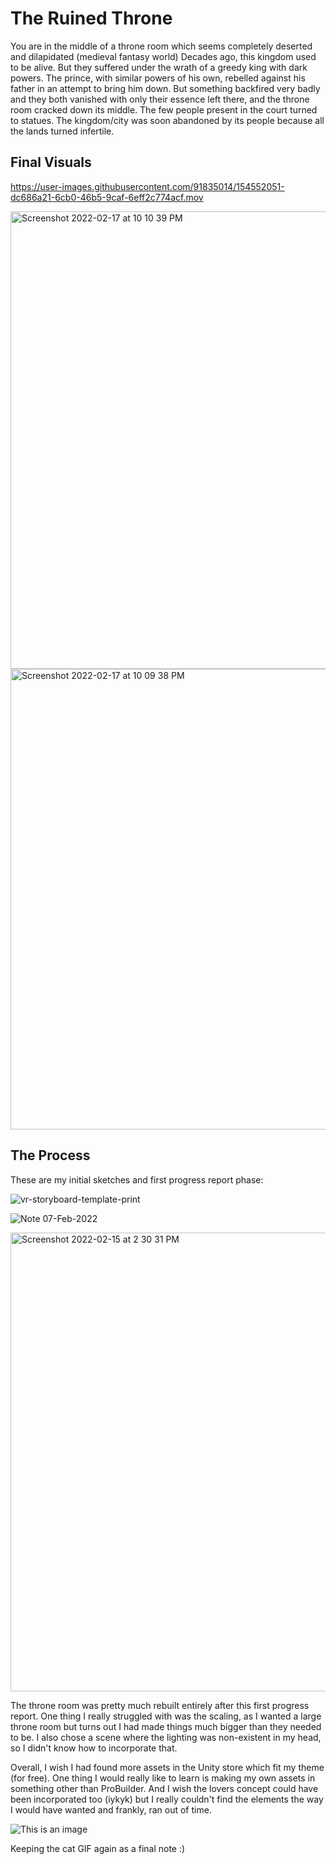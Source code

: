 # The Ruined Throne

You are in the middle of a throne room which seems completely deserted and dilapidated (medieval fantasy world)
Decades ago, this kingdom used to be alive. But they suffered under the wrath of a greedy king with dark powers.
The prince, with similar powers of his own, rebelled against his father in an attempt to bring him down. But something backfired very badly and they both vanished with only their essence left there, and the throne room cracked down its middle.
The few people present in the court turned to statues. The kingdom/city was soon abandoned by its people because all the lands turned infertile.

## Final Visuals

https://user-images.githubusercontent.com/91835014/154552051-dc686a21-6cb0-46b5-9caf-6eff2c774acf.mov

<img width="732" alt="Screenshot 2022-02-17 at 10 10 39 PM" src="https://user-images.githubusercontent.com/91835014/154548404-3e261d2b-f004-4c0e-be57-e0ab003bc9ed.png">

<img width="737" alt="Screenshot 2022-02-17 at 10 09 38 PM" src="https://user-images.githubusercontent.com/91835014/154548422-8fe7912a-68d1-441b-b623-463d6f3bcece.png">


## The Process

These are my initial sketches and first progress report phase:

![vr-storyboard-template-print](https://user-images.githubusercontent.com/91835014/154548922-f2158fa6-82c0-46d0-a344-250407f7628c.png)

![Note 07-Feb-2022](https://user-images.githubusercontent.com/91835014/154549034-1dee21ba-6a39-4856-a636-d38cc2b629dc.png)

<img width="734" alt="Screenshot 2022-02-15 at 2 30 31 PM" src="https://user-images.githubusercontent.com/91835014/154549172-2fc33782-087f-4e0a-91cf-46700a73d542.png">

The throne room was pretty much rebuilt entirely after this first progress report. One thing I really struggled with was the scaling, as I wanted a large throne room but turns out I had made things much bigger than they needed to be. I also chose a scene where the lighting was non-existent in my head, so I didn't know how to incorporate that.

Overall, I wish I had found more assets in the Unity store which fit my theme (for free). One thing I would really like to learn is making my own assets in something other than ProBuilder. And I wish the lovers concept could have been incorporated too (iykyk) but I really couldn't find the elements the way I would have wanted and frankly, ran out of time.

![This is an image](https://c.tenor.com/gc2lhAqqhTUAAAAC/cat-hi.gif)

Keeping the cat GIF again as a final note :)
